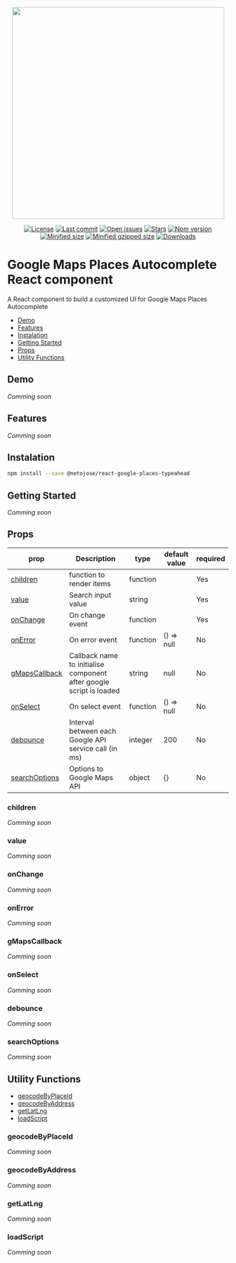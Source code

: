 <p align="center">
<img src="https://i.ibb.co/68FsLc4/logo.png" width="483 " height=" 247">
</p>

<p align="center">
<a href="https://www.npmjs.com/package/@netojose/react-google-places-typeahead"><img src="https://badgen.net/github/license/netojose/react-google-places-typeahead" alt="License"></a>
<a href="https://www.npmjs.com/package/@netojose/react-google-places-typeahead"><img src="https://badgen.net/github/last-commit/netojose/react-google-places-typeahead" alt="Last commit"></a>
<a href="https://www.npmjs.com/package/@netojose/react-google-places-typeahead"><img src="https://badgen.net/github/open-issues/netojose/react-google-places-typeahead" alt="Open issues"></a>
<a href="https://www.npmjs.com/package/@netojose/react-google-places-typeahead"><img src="https://badgen.net/github/stars/netojose/react-google-places-typeahead" alt="Stars"></a>
<a href="https://www.npmjs.com/package/@netojose/react-google-places-typeahead"><img src="https://badgen.net/npm/v/@netojose/react-google-places-typeahead" alt="Npm version"></a>
<a href="https://www.npmjs.com/package/@netojose/react-google-places-typeahead"><img src="https://badgen.net/bundlephobia/min/@netojose/react-google-places-typeahead" alt="Minified size"></a>
<a href="https://www.npmjs.com/package/@netojose/react-google-places-typeahead"><img src="https://badgen.net/bundlephobia/minzip/@netojose/react-google-places-typeahead" alt="Minified gzipped size"></a>
<a href="https://www.npmjs.com/package/@netojose/react-google-places-typeahead"><img src="https://badgen.net/npm/dt/@netojose/react-google-places-typeahead" alt="Downloads"></a>
</p>

# Google Maps Places Autocomplete React component

A React component to build a customized UI for Google Maps Places Autocomplete

* [Demo](#demo)
* [Features](#features)
* [Instalation](#instalation)
* [Getting Started](#getting-started)
* [Props](#props)
* [Utility Functions](#utility-functions)

## Demo
*Comming soon*

## Features
*Comming soon*

## Instalation
```bash
npm install --save @netojose/react-google-places-typeahead
```

## Getting Started
*Comming soon*

## Props
| prop                             	| Description                                                         	| type     	| default value 	| required 	|
|----------------------------------	|---------------------------------------------------------------------	|----------	|---------------	|----------	|
| [children](#children)           	| function to render items                                            	| function 	|               	| Yes      	|
| [value](#value)                 	| Search input value                                                  	| string   	|               	| Yes      	|
| [onChange](#onChange)           	| On change event                                                     	| function 	|               	| Yes      	|
| [onError](#onError)             	| On error event                                                      	| function 	| () => null    	| No       	|
| [gMapsCallback](#gMapsCallback) 	| Callback name to initialise component after google script is loaded 	| string   	| null          	| No       	|
| [onSelect](#onSelect)           	| On select event                                                     	| function 	| () => null    	| No       	|
| [debounce](#debounce)           	| Interval between each Google API service call (in ms)               	| integer  	| 200           	| No       	|
| [searchOptions](#searchOptions) 	| Options to Google Maps API                                          	| object   	| {}            	| No       	|

### children
*Comming soon*

### value
*Comming soon*

### onChange
*Comming soon*

### onError
*Comming soon*

### gMapsCallback
*Comming soon*

### onSelect
*Comming soon*

### debounce
*Comming soon*

### searchOptions
*Comming soon*

## Utility Functions
* [geocodeByPlaceId](#geocodeByPlaceId)
* [geocodeByAddress](#geocodeByAddress)
* [getLatLng](#getLatLng)
* [loadScript](#loadScript)

### geocodeByPlaceId
*Comming soon*

### geocodeByAddress
*Comming soon*

### getLatLng
*Comming soon*

### loadScript
*Comming soon*
